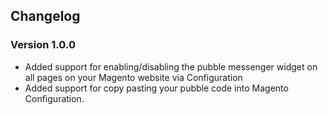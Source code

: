 ## Changelog


### Version 1.0.0

- Added support for enabling/disabling the pubble messenger widget on all pages on your Magento website via Configuration
- Added support for copy pasting your pubble code into Magento Configuration.


